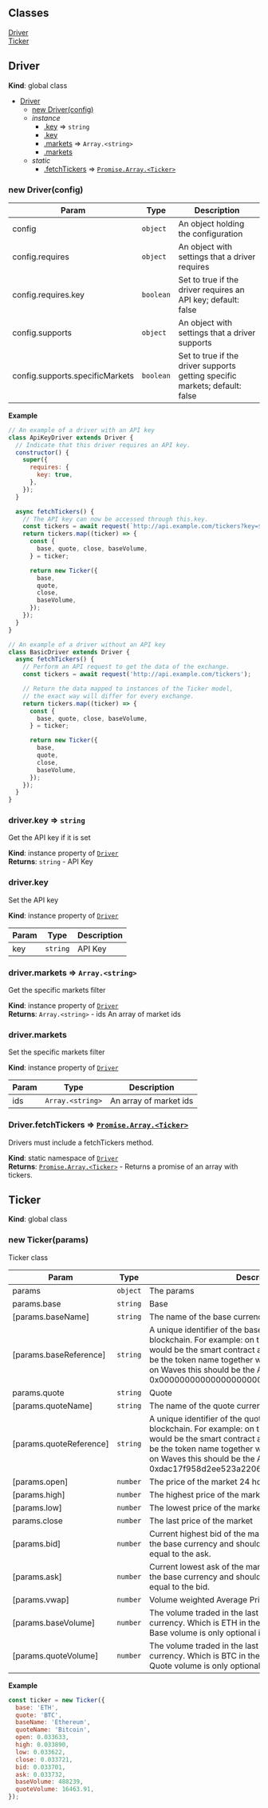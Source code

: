 ## Classes

<dl>
<dt><a href="#Driver">Driver</a></dt>
<dd></dd>
<dt><a href="#Ticker">Ticker</a></dt>
<dd></dd>
</dl>

<a name="Driver"></a>

## Driver
**Kind**: global class  

* [Driver](#Driver)
    * [new Driver(config)](#new_Driver_new)
    * _instance_
        * [.key](#Driver+key) ⇒ <code>string</code>
        * [.key](#Driver+key)
        * [.markets](#Driver+markets) ⇒ <code>Array.&lt;string&gt;</code>
        * [.markets](#Driver+markets)
    * _static_
        * [.fetchTickers](#Driver.fetchTickers) ⇒ [<code>Promise.Array.&lt;Ticker&gt;</code>](#Ticker)

<a name="new_Driver_new"></a>

### new Driver(config)

| Param | Type | Description |
| --- | --- | --- |
| config | <code>object</code> | An object holding the configuration |
| config.requires | <code>object</code> | An object with settings that a driver requires |
| config.requires.key | <code>boolean</code> | Set to true if the driver requires an API key; default: false |
| config.supports | <code>object</code> | An object with settings that a driver supports |
| config.supports.specificMarkets | <code>boolean</code> | Set to true if the driver supports getting specific markets; default: false |

**Example**  
```js
// An example of a driver with an API key
class ApiKeyDriver extends Driver {
  // Indicate that this driver requires an API key.
  constructor() {
    super({
      requires: {
        key: true,
      },
    });
  }

  async fetchTickers() {
    // The API key can now be accessed through this.key.
    const tickers = await request(`http://api.example.com/tickers?key=${this.key}`);
    return tickers.map((ticker) => {
      const {
        base, quote, close, baseVolume,
      } = ticker;

      return new Ticker({
        base,
        quote,
        close,
        baseVolume,
      });
    });
  }
}

// An example of a driver without an API key
class BasicDriver extends Driver {
  async fetchTickers() {
    // Perform an API request to get the data of the exchange.
    const tickers = await request('http://api.example.com/tickers');

    // Return the data mapped to instances of the Ticker model,
    // the exact way will differ for every exchange.
    return tickers.map((ticker) => {
      const {
        base, quote, close, baseVolume,
      } = ticker;

      return new Ticker({
        base,
        quote,
        close,
        baseVolume,
      });
    });
  }
}
```
<a name="Driver+key"></a>

### driver.key ⇒ <code>string</code>
Get the API key if it is set

**Kind**: instance property of [<code>Driver</code>](#Driver)  
**Returns**: <code>string</code> - API Key  
<a name="Driver+key"></a>

### driver.key
Set the API key

**Kind**: instance property of [<code>Driver</code>](#Driver)  

| Param | Type | Description |
| --- | --- | --- |
| key | <code>string</code> | API Key |

<a name="Driver+markets"></a>

### driver.markets ⇒ <code>Array.&lt;string&gt;</code>
Get the specific markets filter

**Kind**: instance property of [<code>Driver</code>](#Driver)  
**Returns**: <code>Array.&lt;string&gt;</code> - ids An array of market ids  
<a name="Driver+markets"></a>

### driver.markets
Set the specific markets filter

**Kind**: instance property of [<code>Driver</code>](#Driver)  

| Param | Type | Description |
| --- | --- | --- |
| ids | <code>Array.&lt;string&gt;</code> | An array of market ids |

<a name="Driver.fetchTickers"></a>

### Driver.fetchTickers ⇒ [<code>Promise.Array.&lt;Ticker&gt;</code>](#Ticker)
Drivers must include a fetchTickers method.

**Kind**: static namespace of [<code>Driver</code>](#Driver)  
**Returns**: [<code>Promise.Array.&lt;Ticker&gt;</code>](#Ticker) - Returns a promise of an array with tickers.  
<a name="Ticker"></a>

## Ticker
**Kind**: global class  
<a name="new_Ticker_new"></a>

### new Ticker(params)
Ticker class


| Param | Type | Description |
| --- | --- | --- |
| params | <code>object</code> | The params |
| params.base | <code>string</code> | Base |
| [params.baseName] | <code>string</code> | The name of the base currency e.g. Ethereum. |
| [params.baseReference] | <code>string</code> | A unique identifier of the base currency on a particular blockchain. For example: on the Ethereum blockchain this would be the smart contract address, on EOS this would be the token name together with the account name and on Waves this should be the AssetId. e.g. 0x0000000000000000000000000000000000000000. |
| params.quote | <code>string</code> | Quote |
| [params.quoteName] | <code>string</code> | The name of the quote currency e.g. Tether. |
| [params.quoteReference] | <code>string</code> | A unique identifier of the quote currency on a particular blockchain. For example: on the Ethereum blockchain this would be the smart contract address, on EOS this would be the token name together with the account name and on Waves this should be the AssetId. e.g. 0xdac17f958d2ee523a2206206994597c13d831ec7. |
| [params.open] | <code>number</code> | The price of the market 24 hours ago |
| [params.high] | <code>number</code> | The highest price of the market in the last 24 hours |
| [params.low] | <code>number</code> | The lowest price of the market in the last 24 hours |
| params.close | <code>number</code> | The last price of the market |
| [params.bid] | <code>number</code> | Current highest bid of the market. The bid is the buyer of the base currency and should always be lower than or equal to the ask. |
| [params.ask] | <code>number</code> | Current lowest ask of the market. The ask is the seller of the base currency and should always be higher than or equal to the bid. |
| [params.vwap] | <code>number</code> | Volume weighted Average Price of the last 24 hours |
| [params.baseVolume] | <code>number</code> | The volume traded in the last 24 hours in the base currency. Which is ETH in the ETH_BTC pair for example. Base volume is only optional if quote volume is provided. |
| [params.quoteVolume] | <code>number</code> | The volume traded in the last 24 hours in the quote currency. Which is BTC in the ETH_BTC pair for example. Quote volume is only optional if base volume is provided. |

**Example**  
```js
const ticker = new Ticker({
  base: 'ETH',
  quote: 'BTC',
  baseName: 'Ethereum',
  quoteName: 'Bitcoin',
  open: 0.033633,
  high: 0.033890,
  low: 0.033622,
  close: 0.033721,
  bid: 0.033701,
  ask: 0.033732,
  baseVolume: 488239,
  quoteVolume: 16463.91,
});
```
